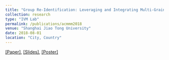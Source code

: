 ```yaml
---
title: "Group Re-Identification: Leveraging and Integrating Multi-Grain Information"
collection: research
type: "IVM Lab"
permalink: /publications/acmmm2018
venue: "Shanghai Jiao Tong University"
date: 2018-08-01
location: "City, Country"
---
```


[[Paper]](http://alexxiao95.github.io/publications/acmmm/acmmm_paper.pdf),
[[Slides]](http://alexxiao95.github.io/publications/acmmm/acmmm_slides.pdf), [[Poster]](http://alexxiao95.github.io/publications/acmmm/acmmm_poster.pdf)